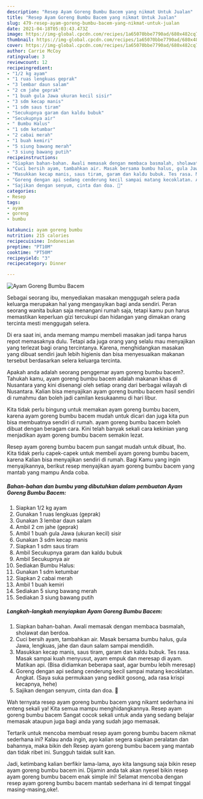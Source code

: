```yaml
---
description: "Resep Ayam Goreng Bumbu Bacem yang nikmat Untuk Jualan"
title: "Resep Ayam Goreng Bumbu Bacem yang nikmat Untuk Jualan"
slug: 479-resep-ayam-goreng-bumbu-bacem-yang-nikmat-untuk-jualan
date: 2021-04-18T05:03:43.473Z
image: https://img-global.cpcdn.com/recipes/1a65070bbe7790ad/680x482cq70/ayam-goreng-bumbu-bacem-foto-resep-utama.jpg
thumbnail: https://img-global.cpcdn.com/recipes/1a65070bbe7790ad/680x482cq70/ayam-goreng-bumbu-bacem-foto-resep-utama.jpg
cover: https://img-global.cpcdn.com/recipes/1a65070bbe7790ad/680x482cq70/ayam-goreng-bumbu-bacem-foto-resep-utama.jpg
author: Carrie McCoy
ratingvalue: 3
reviewcount: 12
recipeingredient:
- "1/2 kg ayam"
- "1 ruas lengkuas geprak"
- "3 lembar daun salam"
- "2 cm jahe geprak"
- "1 buah gula Jawa ukuran kecil sisir"
- "3 sdm kecap manis"
- "1 sdm saus tiram"
- "Secukupnya garam dan kaldu bubuk"
- "Secukupnya air"
- " Bumbu Halus"
- "1 sdm ketumbar"
- "2 cabai merah"
- "1 buah kemiri"
- "5 siung bawang merah"
- "3 siung bawang putih"
recipeinstructions:
- "Siapkan bahan-bahan. Awali memasak dengan membaca basmalah, sholawat dan berdoa."
- "Cuci bersih ayam, tambahkan air. Masak bersama bumbu halus, gula Jawa, lengkuas, jahe dan daun salam sampai mendidih."
- "Masukkan kecap manis, saus tiram, garam dan kaldu bubuk. Tes rasa. Masak sampai kuah menyusut, ayam empuk dan meresap di ayam. Matikan api. (Bisa didiamkan beberapa saat, agar bumbu lebih meresap)"
- "Goreng dengan api sedang cenderung kecil sampai matang kecoklatan. Angkat. (Saya suka permukaan yang sedikit gosong, ada rasa krispi kecapnya, hehe)"
- "Sajikan dengan senyum, cinta dan doa. 🖤"
categories:
- Resep
tags:
- ayam
- goreng
- bumbu

katakunci: ayam goreng bumbu 
nutrition: 215 calories
recipecuisine: Indonesian
preptime: "PT10M"
cooktime: "PT50M"
recipeyield: "3"
recipecategory: Dinner

---
```



![Ayam Goreng Bumbu Bacem](https://img-global.cpcdn.com/recipes/1a65070bbe7790ad/680x482cq70/ayam-goreng-bumbu-bacem-foto-resep-utama.jpg)

Sebagai seorang ibu, menyediakan masakan menggugah selera pada keluarga merupakan hal yang mengasyikan bagi anda sendiri. Peran seorang  wanita bukan saja menangani rumah saja, tetapi kamu pun harus memastikan keperluan gizi tercukupi dan hidangan yang dimakan orang tercinta mesti menggugah selera.

Di era  saat ini, anda memang mampu membeli masakan jadi tanpa harus repot memasaknya dulu. Tetapi ada juga orang yang selalu mau menyajikan yang terlezat bagi orang tercintanya. Karena, menghidangkan masakan yang dibuat sendiri jauh lebih higienis dan bisa menyesuaikan makanan tersebut berdasarkan selera keluarga tercinta. 



Apakah anda adalah seorang penggemar ayam goreng bumbu bacem?. Tahukah kamu, ayam goreng bumbu bacem adalah makanan khas di Nusantara yang kini disenangi oleh setiap orang dari berbagai wilayah di Nusantara. Kalian bisa menyajikan ayam goreng bumbu bacem hasil sendiri di rumahmu dan boleh jadi camilan kesukaanmu di hari libur.

Kita tidak perlu bingung untuk memakan ayam goreng bumbu bacem, karena ayam goreng bumbu bacem mudah untuk dicari dan juga kita pun bisa membuatnya sendiri di rumah. ayam goreng bumbu bacem boleh dibuat dengan beragam cara. Kini telah banyak sekali cara kekinian yang menjadikan ayam goreng bumbu bacem semakin lezat.

Resep ayam goreng bumbu bacem pun sangat mudah untuk dibuat, lho. Kita tidak perlu capek-capek untuk membeli ayam goreng bumbu bacem, karena Kalian bisa menyajikan sendiri di rumah. Bagi Kamu yang ingin menyajikannya, berikut resep menyajikan ayam goreng bumbu bacem yang mantab yang mampu Anda coba.

<!--inarticleads1-->

##### Bahan-bahan dan bumbu yang dibutuhkan dalam pembuatan Ayam Goreng Bumbu Bacem:

1. Siapkan 1/2 kg ayam
1. Gunakan 1 ruas lengkuas (geprak)
1. Gunakan 3 lembar daun salam
1. Ambil 2 cm jahe (geprak)
1. Ambil 1 buah gula Jawa (ukuran kecil) sisir
1. Gunakan 3 sdm kecap manis
1. Siapkan 1 sdm saus tiram
1. Ambil Secukupnya garam dan kaldu bubuk
1. Ambil Secukupnya air
1. Sediakan  Bumbu Halus:
1. Gunakan 1 sdm ketumbar
1. Siapkan 2 cabai merah
1. Ambil 1 buah kemiri
1. Sediakan 5 siung bawang merah
1. Sediakan 3 siung bawang putih




<!--inarticleads2-->

##### Langkah-langkah menyiapkan Ayam Goreng Bumbu Bacem:

1. Siapkan bahan-bahan. Awali memasak dengan membaca basmalah, sholawat dan berdoa.
1. Cuci bersih ayam, tambahkan air. Masak bersama bumbu halus, gula Jawa, lengkuas, jahe dan daun salam sampai mendidih.
1. Masukkan kecap manis, saus tiram, garam dan kaldu bubuk. Tes rasa. Masak sampai kuah menyusut, ayam empuk dan meresap di ayam. Matikan api. (Bisa didiamkan beberapa saat, agar bumbu lebih meresap)
1. Goreng dengan api sedang cenderung kecil sampai matang kecoklatan. Angkat. (Saya suka permukaan yang sedikit gosong, ada rasa krispi kecapnya, hehe)
1. Sajikan dengan senyum, cinta dan doa. 🖤




Wah ternyata resep ayam goreng bumbu bacem yang nikamt sederhana ini enteng sekali ya! Kita semua mampu menghidangkannya. Resep ayam goreng bumbu bacem Sangat cocok sekali untuk anda yang sedang belajar memasak ataupun juga bagi anda yang sudah jago memasak.

Tertarik untuk mencoba membuat resep ayam goreng bumbu bacem nikmat sederhana ini? Kalau anda ingin, ayo kalian segera siapkan peralatan dan bahannya, maka bikin deh Resep ayam goreng bumbu bacem yang mantab dan tidak ribet ini. Sungguh taidak sulit kan. 

Jadi, ketimbang kalian berfikir lama-lama, ayo kita langsung saja bikin resep ayam goreng bumbu bacem ini. Dijamin anda tak akan nyesel bikin resep ayam goreng bumbu bacem enak simple ini! Selamat mencoba dengan resep ayam goreng bumbu bacem mantab sederhana ini di tempat tinggal masing-masing,oke!.

